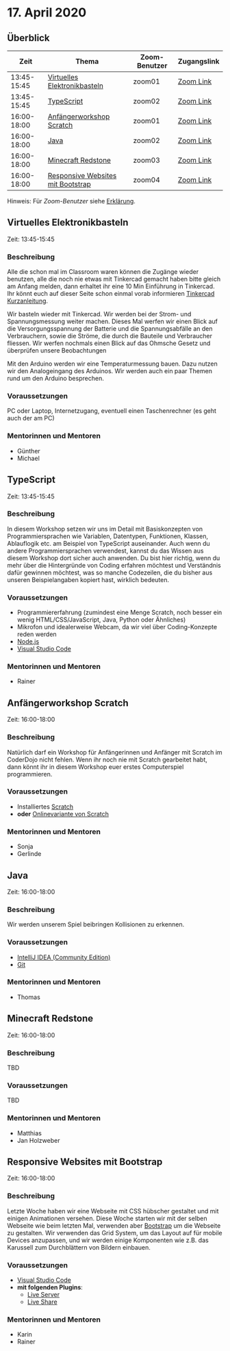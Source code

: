 # 17. April 2020


## Überblick

| Zeit        | Thema                                                                   | Zoom-Benutzer | Zugangslink                                       |
|-------------|-------------------------------------------------------------------------|---------------|---------------------------------------------------|
| 13:45-15:45 | [Virtuelles Elektronikbasteln](#virtuelles-elektronikbasteln)           | zoom01        | [Zoom Link](https://zoom.us/j/98789138621)        |
| 13:45-15:45 | [TypeScript](#typescript)                                               | zoom02        | [Zoom Link](https://zoom.us/j/92198752576)        |
| 16:00-18:00 | [Anfängerworkshop Scratch](#anfängerworkshop-scratch)                   | zoom01        | [Zoom Link](https://zoom.us/j/99339025558)        |
| 16:00-18:00 | [Java](#java)                                                           | zoom02        | [Zoom Link](https://zoom.us/j/92032918488)        |
| 16:00-18:00 | [Minecraft Redstone](#minecraft-redstone)                               | zoom03        | [Zoom Link](https://zoom.us/j/99966757401)        |
| 16:00-18:00 | [Responsive Websites mit Bootstrap](#responsive-websites-mit-bootstrap) | zoom04        | [Zoom Link](https://zoom.us/j/99506376161)        |

Hinweis: Für *Zoom-Benutzer* siehe [Erklärung](https://github.com/coderdojo-linz/coderdojo-online/blob/master/Zoom.md).


## Virtuelles Elektronikbasteln

Zeit: 13:45-15:45

### Beschreibung

Alle die schon mal im Classroom waren können die Zugänge wieder benutzen, alle die noch nie etwas mit Tinkercad gemacht haben bitte gleich am Anfang melden, dann erhaltet ihr eine 10 Min Einführung in Tinkercad. Ihr könnt euch auf dieser Seite schon einmal vorab informieren [Tinkercad Kurzanleitung](https://www.smarthome-tricks.de/esp8266-einfuehrung/arduino-schaltung-mit-tinkercad-simulieren/).

Wir basteln wieder mit Tinkercad. Wir werden bei der Strom- und Spannungsmessung weiter machen. Dieses Mal werfen wir einen Blick auf die Versorgungsspannung der Batterie und die Spannungsabfälle an den Verbrauchern, sowie die Ströme, die durch die Bauteile und Verbraucher fliessen. Wir werfen nochmals einen Blick auf das Ohmsche Gesetz und überprüfen unsere Beobachtungen

Mit den Arduino werden wir eine Temperaturmessung bauen. Dazu nutzen wir den Analogeingang des Arduinos. Wir werden auch ein paar Themen rund um den Arduino besprechen. 

### Voraussetzungen

PC oder Laptop, Internetzugang, eventuell einen Taschenrechner (es geht auch der am PC)

### Mentorinnen und Mentoren

* Günther
* Michael


## TypeScript

Zeit: 13:45-15:45

### Beschreibung

In diesem Workshop setzen wir uns im Detail mit Basiskonzepten von Programmiersprachen wie Variablen, Datentypen, Funktionen, Klassen, Ablauflogik etc. am Beispiel von TypeScript auseinander. Auch wenn du andere Programmiersprachen verwendest, kannst du das Wissen aus diesem Workshop dort sicher auch anwenden. Du bist hier richtig, wenn du mehr über die Hintergründe von Coding erfahren möchtest und Verständnis dafür gewinnen möchtest, was so manche Codezeilen, die du bisher aus unseren Beispielangaben kopiert hast, wirklich bedeuten.

### Voraussetzungen

* Programmiererfahrung (zumindest eine Menge Scratch, noch besser ein wenig HTML/CSS/JavaScript, Java, Python oder Ähnliches)
* Mikrofon und idealerweise Webcam, da wir viel über Coding-Konzepte reden werden
* [Node.js](https://nodejs.org/)
* [Visual Studio Code](https://code.visualstudio.com/)

### Mentorinnen und Mentoren

* Rainer


## Anfängerworkshop Scratch

Zeit: 16:00-18:00

### Beschreibung

Natürlich darf ein Workshop für Anfängerinnen und Anfänger mit Scratch im CoderDojo nicht fehlen. Wenn ihr noch nie mit Scratch gearbeitet habt, dann könnt ihr in diesem Workshop euer erstes Computerspiel programmieren.

### Voraussetzungen

* Installiertes [Scratch](https://scratch.mit.edu/download)
* **oder** [Onlinevariante von Scratch](https://scratch.mit.edu/)

### Mentorinnen und Mentoren

* Sonja
* Gerlinde


## Java

Zeit: 16:00-18:00

### Beschreibung

Wir werden unserem Spiel beibringen Kollisionen zu erkennen.

### Voraussetzungen

* [IntelliJ IDEA (Community Edition)](https://www.jetbrains.com/de-de/idea/download/#section=windows)
* [Git](https://git-scm.com/download/win)

### Mentorinnen und Mentoren

* Thomas


## Minecraft Redstone

Zeit: 16:00-18:00

### Beschreibung

TBD

### Voraussetzungen

TBD

### Mentorinnen und Mentoren

* Matthias
* Jan Holzweber


## Responsive Websites mit Bootstrap

Zeit: 16:00-18:00

### Beschreibung

Letzte Woche haben wir eine Webseite mit CSS hübscher gestaltet und mit einigen Animationen versehen. Diese Woche starten wir mit der selben Webseite wie beim letzten Mal, verwenden aber [Bootstrap](https://getbootstrap.com/) um die Webseite zu gestalten. Wir verwenden das Grid System, um das Layout auf für mobile Devices anzupassen, und wir werden einige Komponenten wie z.B. das Karussell zum Durchblättern von Bildern einbauen.

### Voraussetzungen

* [Visual Studio Code](https://code.visualstudio.com/)
* **mit folgenden Plugins**:
  * [Live Server](https://marketplace.visualstudio.com/items?itemName=ritwickdey.LiveServer)
  * [Live Share](https://marketplace.visualstudio.com/items?itemName=MS-vsliveshare.vsliveshare)

### Mentorinnen und Mentoren

* Karin
* Rainer
